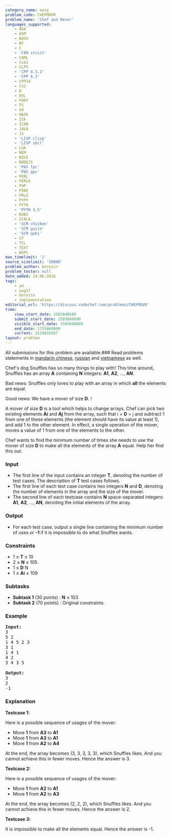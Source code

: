 ```yaml
---
category_name: easy
problem_code: CHEFMOVR
problem_name: 'Chef and Mover'
languages_supported:
    - ADA
    - ASM
    - BASH
    - BF
    - C
    - 'C99 strict'
    - CAML
    - CLOJ
    - CLPS
    - 'CPP 4.3.2'
    - 'CPP 6.3'
    - CPP14
    - CS2
    - D
    - ERL
    - FORT
    - FS
    - GO
    - HASK
    - ICK
    - ICON
    - JAVA
    - JS
    - 'LISP clisp'
    - 'LISP sbcl'
    - LUA
    - NEM
    - NICE
    - NODEJS
    - 'PAS fpc'
    - 'PAS gpc'
    - PERL
    - PERL6
    - PHP
    - PIKE
    - PRLG
    - PYPY
    - PYTH
    - 'PYTH 3.5'
    - RUBY
    - SCALA
    - 'SCM chicken'
    - 'SCM guile'
    - 'SCM qobi'
    - ST
    - TCL
    - TEXT
    - WSPC
max_timelimit: '1'
source_sizelimit: '50000'
problem_author: berezin
problem_tester: null
date_added: 14-06-2016
tags:
    - ad
    - aug17
    - berezin
    - implementation
editorial_url: 'https://discuss.codechef.com/problems/CHEFMOVR'
time:
    view_start_date: 1503048600
    submit_start_date: 1503048600
    visible_start_date: 1503048600
    end_date: 1735669800
    current: 1514816567
layout: problem
---
```

All submissions for this problem are available.### Read problems statements in [mandarin chinese](http://www.codechef.com/download/translated/AUG17/mandarin/CHEFMOVR.pdf), [russian](http://www.codechef.com/download/translated/AUG17/russian/CHEFMOVR.pdf) and [vietnamese](http://www.codechef.com/download/translated/AUG17/vietnamese/CHEFMOVR.pdf) as well.

Chef's dog Snuffles has so many things to play with! This time around, Snuffles has an array **A** containing **N** integers: **A1**, **A2**, ..., **AN**.

Bad news: Snuffles only loves to play with an array in which **all** the elements are equal.

Good news: We have a *mover* of size **D**. !

A mover of size **D** is a tool which helps to change arrays. Chef can pick two existing elements **Ai** and **Aj** from the array, such that i + **D** = j and subtract 1 from one of these elements (the element should have its value at least 1), and add 1 to the other element. In effect, a single operation of the mover, moves a value of 1 from one of the elements to the other.

Chef wants to find the minimum number of times she needs to use the mover of size **D** to make all the elements of the array **A** equal. Help her find this out.

### Input

- The first line of the input contains an integer **T**, denoting the number of test cases. The description of **T** test cases follows.
- The first line of each test case contains two integers **N** and **D**, denoting the number of elements in the array and the size of the mover.
- The second line of each testcase contains **N** space-separated integers: **A1**, **A2**, ..., **AN**, denoting the initial elements of the array.

### Output

- For each test case, output a single line containing the minimum number of uses or **-1** if it is impossible to do what Snuffles wants.

### Constraints

- 1 ≤ **T** ≤ 10
- 2 ≤ **N** ≤ 105
- 1 ≤ **D** N
- 1 ≤ **Ai** ≤ 109

### Subtasks

- **Subtask 1** (30 points) : **N** ≤ 103
- **Subtask 2** (70 points) : Original constraints

### Example

<pre><b>Input:</b>
3
5 2
1 4 5 2 3
3 1
1 4 1
4 2
3 4 3 5

<b>Output:</b>
3
2
-1
</pre>
### Explanation

**Testcase 1:**

Here is a possible sequence of usages of the mover:

- Move **1** from **A3** to **A1**
- Move **1** from **A3** to **A1**
- Move **1** from **A2** to **A4**

At the end, the array becomes (3, 3, 3, 3, 3), which Snuffles likes. And you cannot achieve this in fewer moves. Hence the answer is 3.

**Testcase 2:**

Here is a possible sequence of usages of the mover:

- Move **1** from **A2** to **A1**
- Move **1** from **A2** to **A3**

At the end, the array becomes (2, 2, 2), which Snuffles likes. And you cannot achieve this in fewer moves. Hence the answer is 2.

**Testcase 3:**

It is impossible to make all the elements equal. Hence the answer is -1.
